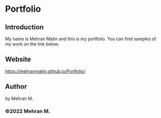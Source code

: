 # Portfolio

## Introduction
My name is Mehran Matin and this is my portfolio. You can find samples of my work on the link below.

## Website
https://mehranmatin.github.io/Portfolio/

## Author
by Mehran M.

### ©️2022 Mehran M.
